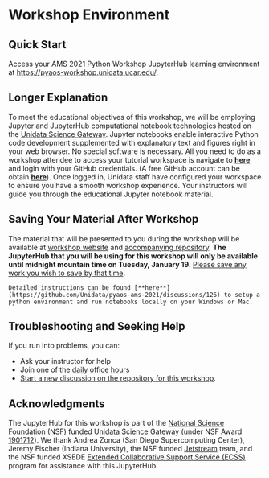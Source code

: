 Workshop Environment
====================

## Quick Start

Access your AMS 2021 Python Workshop JupyterHub learning environment at <https://pyaos-workshop.unidata.ucar.edu/>.

## Longer Explanation

To meet the educational objectives of this workshop, we will be employing Jupyter and JupyterHub computational notebook technologies hosted on the [Unidata Science Gateway](https://science-gateway.unidata.ucar.edu/ "Unidata Science Gateway"). Jupyter notebooks enable interactive Python code development supplemented with explanatory text and figures right in your web browser. No special software is necessary. All you need to do as a workshop attendee to access your tutorial workspace is navigate to [**here**](https://pyaos-workshop.unidata.ucar.edu) and login with your GitHub credentials. (A free GitHub account can be obtain [**here**](https://github.com/join)). Once logged in, Unidata staff have configured your workspace to ensure you have a smooth workshop experience. Your instructors will guide you through the educational Jupyter notebook material.

## Saving Your Material After Workshop

The material that will be presented to you during the workshop will be available at [workshop website](https://unidata.github.io/pyaos-ams-2021/index.html) and [accompanying repository](https://github.com/Unidata/pyaos-ams-2021/). **The JupyterHub that you will be using for this workshop will only be available until midnight mountain time on Tuesday, January 19**. [Please save any work you wish to save by that time](https://jupyterlab.readthedocs.io/en/stable/user/files.html?highlight=download#uploading-and-downloading).
```{tip}
Detailed instructions can be found [**here**](https://github.com/Unidata/pyaos-ams-2021/discussions/126) to setup a python environment and run notebooks locally on your Windows or Mac.
```


## Troubleshooting and Seeking Help

If you run into problems, you can:

- Ask your instructor for help
- Join one of the [daily office hours](https://unidata.github.io/pyaos-ams-2021/agenda.html#asynchronous-workshop-br-span-class-subhead-throughout-the-week-of-ams-br-january-10th-january-14th-2021-span)
- [Start a new discussion on the repository for this workshop](https://github.com/Unidata/pyaos-ams-2021/discussions/categories/jupyterhub-trouble "Ask for help").

## Acknowledgments

The JupyterHub for this workshop is part of the [National Science Foundation](https://www.nsf.gov/ "National Science Foundation") (NSF) funded [Unidata Science Gateway](https://doi.org/10.5065/688s-2w73 "Unidata Science Gateway") (under NSF Award [1901712](https://www.nsf.gov/awardsearch/showAward?AWD_ID=1901712)).
We thank Andrea Zonca (San Diego Supercomputing Center), Jeremy Fischer (Indiana University), the NSF funded [Jetstream](https://dx.doi.org/10.1145/2792745.2792774) team, and the NSF funded XSEDE [Extended Collaborative Support Service (ECSS)](https://doi.org/10.1007/978-3-319-32243-8_1) program for assistance with this JupyterHub.

